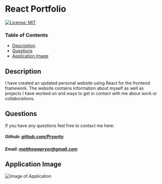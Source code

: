 # React Portfolio

[![License: MIT](https://img.shields.io/badge/License-MIT-yellow.svg)](https://opensource.org/licenses/MIT)

### Table of Contents

- [Description](#description)
- [Questions](#questions)
- [Application Image](#application-image)

## Description

I have created an updated personal website using React for the frontend framework. The website contains information about myself as well as projects I have worked on and ways to get in contact with me about work or collaborations.

## Questions

If you have any questions feel free to contact me here:

##### Github: [github.com/Pryority](https://github.com/Pryority)

##### Email: [matthewapryor@gmail.com](mailto:matthewapryor@gmail.com?subject=[GitHub])

## Application Image

![Image of Application](public/assets/images/demo.png)
